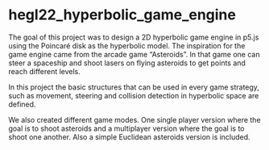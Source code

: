 # hegl22_hyperbolic_game_engine

The goal of this project was to design a 2D hyperbolic game engine in p5.js using the Poincaré disk as the hyperbolic model. The inspiration for the game engine came from the arcade game “Asteroids”. In that game one can steer a spaceship and shoot lasers on flying asteroids to get points and reach different levels.  

In this project the basic structures that can be used in every game strategy, such as movement, steering and collision detection in hyperbolic space are defined.

We also created different game modes. One single player version where the goal is to shoot asteroids and a multiplayer version where the goal is to shoot one another. Also a simple Euclidean asteroids version is included.

